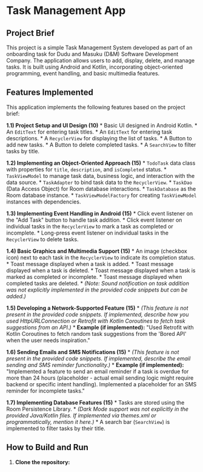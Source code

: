 # Task Management App

## Project Brief

This project is a simple Task Management System developed as part of an onboarding task for Dudu and Masuku (D&M) Software Development Company. The application allows users to add, display, delete, and manage tasks. It is built using Android and Kotlin, incorporating object-oriented programming, event handling, and basic multimedia features.

## Features Implemented

This application implements the following features based on the project brief:

**1.1) Project Setup and UI Design (10)**
    *   Basic UI designed in Android Kotlin.
    *   An `EditText` for entering task titles.
    *   An `EditText` for entering task descriptions.
    *   A `RecyclerView` for displaying the list of tasks.
    *   A Button to add new tasks.
    *   A Button to delete completed tasks.
    *   A `SearchView` to filter tasks by title.

**1.2) Implementing an Object-Oriented Approach (15)**
    *   `TodoTask` data class with properties for `title`, `description`, and `isCompleted` status.
    *   `TaskViewModel` to manage task data, business logic, and interaction with the data source.
    *   `TaskAdapter` to bind task data to the `RecyclerView`.
    *   `TaskDao` (Data Access Object) for Room database interactions.
    *   `TaskDatabase` as the Room database instance.
    *   `TaskViewModelFactory` for creating `TaskViewModel` instances with dependencies.

**1.3) Implementing Event Handling in Android (15)**
    *   Click event listener on the "Add Task" button to handle task addition.
    *   Click event listener on individual tasks in the `RecyclerView` to mark a task as completed or incomplete.
    *   Long-press event listener on individual tasks in the `RecyclerView` to delete tasks.

**1.4) Basic Graphics and Multimedia Support (15)**
    *   An image (checkbox icon) next to each task in the `RecyclerView` to indicate its completion status.
    *   Toast message displayed when a task is added.
    *   Toast message displayed when a task is deleted.
    *   Toast message displayed when a task is marked as completed or incomplete.
    *   Toast message displayed when completed tasks are deleted.
    *   *(Note: Sound notification on task addition was not explicitly implemented in the provided code snippets but can be added.)*

**1.5) Developing a Network-Supported Feature (15)**
    *   *(This feature is not present in the provided code snippets. If implemented, describe how you used HttpURLConnection or Retrofit with Kotlin Coroutines to fetch task suggestions from an API.)*
    *   **Example (if implemented):** "Used Retrofit with Kotlin Coroutines to fetch random task suggestions from the 'Bored API' when the user needs inspiration."

**1.6) Sending Emails and SMS Notifications (15)**
    *   *(This feature is not present in the provided code snippets. If implemented, describe the email sending and SMS reminder functionality.)*
    *   **Example (if implemented):** "Implemented a feature to send an email reminder if a task is overdue for more than 24 hours (placeholder - actual email sending logic might require backend or specific intent handling). Implemented a placeholder for an SMS reminder for incomplete tasks."

**1.7) Implementing Database Features (15)**
    *   Tasks are stored using the Room Persistence Library.
    *   *(Dark Mode support was not explicitly in the provided Java/Kotlin files. If implemented via themes.xml or programmatically, mention it here.)*
    *   A search bar (`SearchView`) is implemented to filter tasks by their title.

## How to Build and Run

1.  **Clone the repository:**
